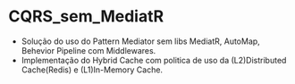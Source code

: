 # CQRS_sem_MediatR
* Solução do uso do Pattern Mediator sem libs MediatR, AutoMap, Behevior Pipeline com Middlewares.
* Implementação do Hybrid Cache com politica de uso da (L2)Distributed Cache(Redis) e (L1)In-Memory Cache.
